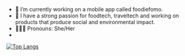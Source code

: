 
- 🌱 I’m currently working on a mobile app called foodiefomo.<br>
- 🥐 I have a strong passion for foodtech, traveltech and working on products that produce social and environmental impact.<br>
- 🙋🏽‍♀️ Pronouns: She/Her<br>
- <br>



[![Top Langs](https://github-readme-stats.vercel.app/api/top-langs/?username=bargavi-dev)](https://github.com/bargavi-dev/github-readme-stats)

